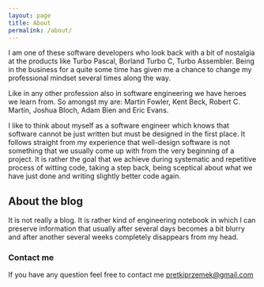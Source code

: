 ```yaml
---
layout: page
title: About
permalink: /about/
---
```


I am one of these software developers who look back with a bit of nostalgia at the products like 
Turbo Pascal, Borland Turbo C, Turbo Assembler. Being in the business for a quite some time has given me 
a chance to change my professional mindset several times along the way. 

Like in any other profession also in software engineering we have heroes we learn from. 
So amongst my are: Martin Fowler, Kent Beck, Robert C. Martin, Joshua Bloch, Adam Bien and Eric Evans.     
   
I like to think about myself as a software engineer which knows that software cannot be just written 
but must be designed in the first place. It follows straight from my experience that well-design 
software is not something that we usually come up with from the very beginning of a project. 
It is rather the goal that we achieve during systematic and repetitive process of witting code, 
taking a step back, being sceptical about what we have just done and writing slightly better code again.       

## About the blog

It is not really a blog. It is rather kind of engineering notebook in which I can preserve information 
that usually after several days becomes a bit blurry and after another several weeks completely disappears 
from my head.     

### Contact me
If you have any question feel free to contact me 
[pretkiprzemek@gmail.com](mailto:przemekpretki@gmail.com)